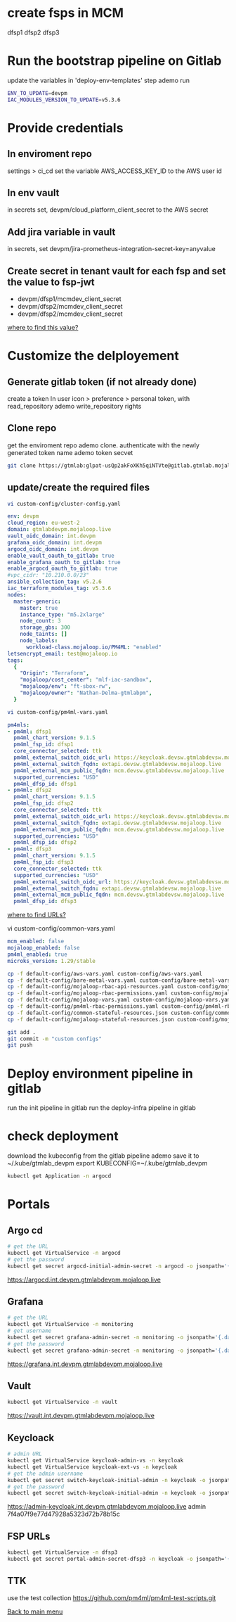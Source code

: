 
# create fsps in MCM
dfsp1
dfsp2
dfsp3

# Run the bootstrap pipeline on Gitlab

update the variables in 'deploy-env-templates' step ademo run
```bash
ENV_TO_UPDATE=devpm
IAC_MODULES_VERSION_TO_UPDATE=v5.3.6
```

# Provide credentials 
## In enviroment repo
settings > ci_cd set the variable AWS_ACCESS_KEY_ID to the AWS user id

## In env vault
in secrets set, devpm/cloud_platform_client_secret to the AWS secret

## Add jira variable in vault
in secrets, set devpm/jira-prometheus-integration-secret-key=anyvalue

## Create secret in tenant vault for each fsp and set the value to fsp-jwt
- devpm/dfsp1/mcmdev_client_secret
- devpm/dfsp2/mcmdev_client_secret
- devpm/dfsp2/mcmdev_client_secret

[where to find this value?](2.env%20test.md#jwt-token)

# Customize the delployement

## Generate gitlab token (if not already done)
create a token In user icon > preference > personal token, with read_repository ademo write_repository rights

## Clone repo
get the enviroment repo ademo clone. authenticate with the newly generated token name ademo token secvet
```bash
git clone https://gtmlab:glpat-usQp2akFoXKh5qiNTVte@gitlab.gtmlab.mojaloop.live/iac/devpm.git

```

## update/create the required files
```bash
vi custom-config/cluster-config.yaml
```
```yaml
env: devpm
cloud_region: eu-west-2
domain: gtmlabdevpm.mojaloop.live
vault_oidc_domain: int.devpm
grafana_oidc_domain: int.devpm
argocd_oidc_domain: int.devpm
enable_vault_oauth_to_gitlab: true
enable_grafana_oauth_to_gitlab: true
enable_argocd_oauth_to_gitlab: true
#vpc_cidr: "10.210.0.0/23"
ansible_collection_tag: v5.2.6
iac_terraform_modules_tag: v5.3.6
nodes:
  master-generic: 
    master: true 
    instance_type: "m5.2xlarge"
    node_count: 3
    storage_gbs: 300
    node_taints: []
    node_labels:
      workload-class.mojaloop.io/PM4ML: "enabled"
letsencrypt_email: test@mojaloop.io
tags:
  {
    "Origin": "Terraform",
    "mojaloop/cost_center": "mlf-iac-sandbox",
    "mojaloop/env": "ft-sbox-rw",
    "mojaloop/owner": "Nathan-Delma-gtmlabpm",
  }
```


```bash
vi custom-config/pm4ml-vars.yaml
```
```yaml
pm4mls:
- pm4ml: dfsp1
  pm4ml_chart_version: 9.1.5
  pm4ml_fsp_id: dfsp1
  core_connector_selected: ttk
  pm4ml_external_switch_oidc_url: https://keycloak.devsw.gtmlabdevsw.mojaloop.live
  pm4ml_external_switch_fqdn: extapi.devsw.gtmlabdevsw.mojaloop.live
  pm4ml_external_mcm_public_fqdn: mcm.devsw.gtmlabdevsw.mojaloop.live
  supported_currencies: "USD"
  pm4ml_dfsp_id: dfsp1
- pm4ml: dfsp2
  pm4ml_chart_version: 9.1.5
  pm4ml_fsp_id: dfsp2
  core_connector_selected: ttk
  pm4ml_external_switch_oidc_url: https://keycloak.devsw.gtmlabdevsw.mojaloop.live
  pm4ml_external_switch_fqdn: extapi.devsw.gtmlabdevsw.mojaloop.live
  pm4ml_external_mcm_public_fqdn: mcm.devsw.gtmlabdevsw.mojaloop.live
  supported_currencies: "USD"
  pm4ml_dfsp_id: dfsp2
- pm4ml: dfsp3
  pm4ml_chart_version: 9.1.5
  pm4ml_fsp_id: dfsp3
  core_connector_selected: ttk 
  supported_currencies: "USD"
  pm4ml_external_switch_oidc_url: https://keycloak.devsw.gtmlabdevsw.mojaloop.live
  pm4ml_external_switch_fqdn: extapi.devsw.gtmlabdevsw.mojaloop.live
  pm4ml_external_mcm_public_fqdn: mcm.devsw.gtmlabdevsw.mojaloop.live
  pm4ml_dfsp_id: dfsp3
```
[where to find URLs?](2.env%20test.md#switch-urls)

vi custom-config/common-vars.yaml
```yaml
mcm_enabled: false 
mojaloop_enabled: false 
pm4ml_enabled: true
microks_version: 1.29/stable
```

```bash
cp -f default-config/aws-vars.yaml custom-config/aws-vars.yaml
cp -f default-config/bare-metal-vars.yaml custom-config/bare-metal-vars.yaml
cp -f default-config/mojaloop-rbac-api-resources.yaml custom-config/mojaloop-rbac-api-resources.yaml
cp -f default-config/mojaloop-rbac-permissions.yaml custom-config/mojaloop-rbac-permissions.yaml
cp -f default-config/mojaloop-vars.yaml custom-config/mojaloop-vars.yaml
cp -f default-config/pm4ml-rbac-permissions.yaml custom-config/pm4ml-rbac-permissions.yaml
cp -f default-config/common-stateful-resources.json custom-config/common-stateful-resources.json
cp -f default-config/mojaloop-stateful-resources.json custom-config/mojaloop-stateful-resources.json
```


```bash
git add .
git commit -m "custom configs"
git push
```

# Deploy environment pipeline in gitlab
run the init pipeline in gitlab
run the deploy-infra pipeline in gitlab

# check deployment
download the kubeconfig from the gitlab pipeline ademo save it to ~/.kube/gtmlab_devpm
export KUBECONFIG=~/.kube/gtmlab_devpm

```bash
kubectl get Application -n argocd 
```

# Portals
## Argo cd
```bash
# get the URL
kubectl get VirtualService -n argocd 
# get the password
kubectl get secret argocd-initial-admin-secret -n argocd -o jsonpath='{.data.password }' | base64 -D 
```
https://argocd.int.devpm.gtmlabdevpm.mojaloop.live


## Grafana
```bash
# get the URL
kubectl get VirtualService -n monitoring 
# get username
kubectl get secret grafana-admin-secret -n monitoring -o jsonpath='{.data.admin-user}' | base64 -D 
# get the password
kubectl get secret grafana-admin-secret -n monitoring -o jsonpath='{.data.admin-pw}' | base64 -D 
```
https://grafana.int.devpm.gtmlabdevpm.mojaloop.live

## Vault
```bash
kubectl get VirtualService -n vault 
```
https://vault.int.devpm.gtmlabdevpm.mojaloop.live

## Keycloack

```bash
# admin URL
kubectl get VirtualService keycloak-admin-vs -n keycloak 
kubectl get VirtualService keycloak-ext-vs -n keycloak
# get the admin username
kubectl get secret switch-keycloak-initial-admin -n keycloak -o jsonpath='{.data.username}' | base64 -D  
# get the password
kubectl get secret switch-keycloak-initial-admin -n keycloak -o jsonpath='{.data.password}' | base64 -D 
```
https://admin-keycloak.int.devpm.gtmlabdevpm.mojaloop.live
admin
7f4a07f9e77d47928a5323d72b78b15c

## FSP URLs
```bash
kubectl get VirtualService -n dfsp3
kubectl get secret portal-admin-secret-dfsp3 -n keycloak -o jsonpath='{.data.secret}' | base64 -D  # get the password
```

## TTK
use the test collection https://github.com/pm4ml/pm4ml-test-scripts.git


[Back to main menu](<readme.md>)